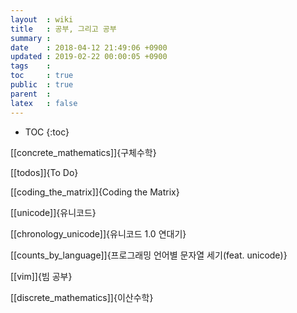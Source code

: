 ```yaml
---
layout  : wiki
title   : 공부, 그리고 공부
summary : 
date    : 2018-04-12 21:49:06 +0900
updated : 2019-02-22 00:00:05 +0900
tags    : 
toc     : true
public  : true
parent  : 
latex   : false
---
```

* TOC
{:toc}

[[concrete_mathematics]]{구체수학}

[[todos]]{To Do}

[[coding_the_matrix]]{Coding the Matrix}

[[unicode]]{유니코드}

[[chronology_unicode]]{유니코드 1.0 연대기}

[[counts_by_language]]{프로그래밍 언어별 문자열 세기(feat. unicode)}

[[vim]]{빔 공부}

[[discrete_mathematics]]{이산수학}
